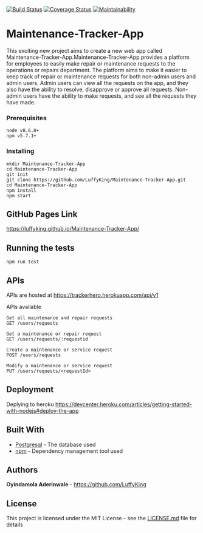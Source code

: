 [![Build Status](https://travis-ci.org/LuffyKing/Maintenance-Tracker-App.svg?branch=ft-ModifyARequest-API-157581106)](https://travis-ci.org/LuffyKing/Maintenance-Tracker-App)
[![Coverage Status](https://coveralls.io/repos/github/LuffyKing/Maintenance-Tracker-App/badge.svg?branch=ft-ModifyARequest-API-157581106)](https://coveralls.io/github/LuffyKing/Maintenance-Tracker-App?branch=ft-ModifyARequest-API-157581106)
[![Maintainability](https://api.codeclimate.com/v1/badges/a2d1970c212fdbc11a63/maintainability)](https://codeclimate.com/github/LuffyKing/Maintenance-Tracker-App/maintainability)

# Maintenance-Tracker-App
This exciting new project aims to create a new web app called Maintenance-Tracker-App.Maintenance-Tracker-App provides a platform for employees to easily make repair or maintenance requests to the operations or repairs department. The platform aims to make it easier to keep track of repair or maintenance requests for both non-admin users and admin users. Admin users can view all the requests on the app, and they also have the ability to resolve, disapprove or approve all requests. Non-admin users have the ability to make requests, and see all the requests they have made.

### Prerequisites
```
node v8.6.0+
npm v5.7.1+
```


### Installing
```
mkdir Maintenance-Tracker-App
cd Maintenance-Tracker-App
git init
git clone https://github.com/LuffyKing/Maintenance-Tracker-App.git
cd Maintenance-Tracker-App
npm install
npm start
```
## GitHub Pages Link
https://luffyking.github.io/Maintenance-Tracker-App/


## Running the tests

```
npm run test
```
## APIs

APIs are hosted at https://trackerhero.herokuapp.com/api/v1

APIs available
```
Get all maintenance and repair requests
GET /users/requests

Get a maintenance or repair request
GET /users/requests/:requestid

Create a maintenance or service request
POST /users/requests

Modify a maintenance or service request
PUT /users/requests/<requestId>
```
##
## Deployment

Deplying to heroku https://devcenter.heroku.com/articles/getting-started-with-nodejs#deploy-the-app

## Built With

* [Postgresql](https://www.postgresql.org/) - The database used
* [npm](http://npmjs.com/) - Dependency management tool used

## Authors

**Oyindamola Aderinwale** - https://github.com/LuffyKing

## License

This project is licensed under the MIT License - see the [LICENSE.md](LICENSE.md) file for details
